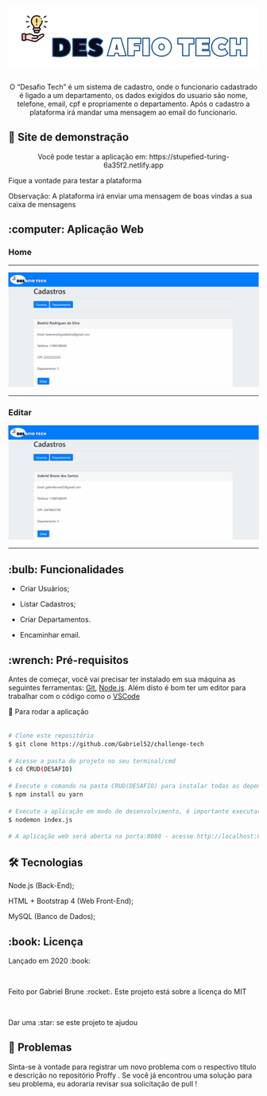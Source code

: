 <h1 align="center">
    <img alt="Logo" title="Logo" src="public/assets/logos.png">
</h1>
<p align="center"> 
  O “Desafio Tech” é um sistema de cadastro, onde o funcionario cadastrado é ligado a um departamento, os dados exigidos do usuario são nome, telefone, email, cpf e propriamente o departamento. Após o cadastro a plataforma irá mandar uma mensagem ao email do funcionario.
</p>
<h2>👀 Site de demonstração</h2>
 <p  align="center">Você pode testar a aplicação em: <bold>https://stupefied-turing-6a35f2.netlify.app</bold></p>
 <p>Fique a vontade para testar a plataforma</p>
 <p>Observação: A plataforma irá enviar uma mensagem de boas vindas a sua caixa de mensagens</p>
 <h2>:computer: Aplicação Web</h2>
 <h3>Home</h3>
<hr>
 <img alt="Logo" title="Logo" src="public/assets/landingPage.gif">
 <hr>
<h3> Editar</h3>
 <img alt="Logo" title="Logo" src="public/assets/edit.gif">
<hr>
<h2> :bulb: Funcionalidades</h2>

* Criar Usuários;

* Listar Cadastros;

* Criar Departamentos.

* Encaminhar email.
<h2> :wrench: Pré-requisitos</h2>

 Antes de começar, você vai precisar ter instalado em sua máquina as seguintes ferramentas:
[Git](https://git-scm.com), [Node.js](https://nodejs.org/en/). Além disto é bom ter um editor para trabalhar com o código como o [VSCode](https://code.visualstudio.com/)

:rocket: Para rodar a aplicação

  ```bash

# Clone este repositório
$ git clone https://github.com/Gabriel52/challenge-tech

# Acesse a pasta do projeto no seu terminal/cmd
$ cd CRUD(DESAFIO)

# Execute o comando na pasta CRUD(DESAFIO) para instalar todas as dependências
$ npm install ou yarn

# Execute a aplicação em modo de desenvolvimento, é importante executar este
$ nodemon index.js

# A aplicação web será aberta na porta:8080 - acesse http://localhost:8080

 ```

## 🛠 Tecnologias
Node.js (Back-End);

HTML + Bootstrap 4 (Web Front-End);

MySQL (Banco de Dados);

<h2> :book: Licença </h2>
<p>Lançado em 2020 :book:</p></br>
<p>Feito por Gabriel Brune :rocket:. Este projeto está sobre a licença do MIT</p></br>
<p>Dar uma :star: se este projeto te ajudou</p>

<h2> 🐛 Problemas</h2
<p>Sinta-se à vontade para registrar um novo problema com o respectivo título e descrição no repositório Proffy . Se você já encontrou uma solução para seu problema, eu adoraria revisar sua solicitação de pull !</p>





